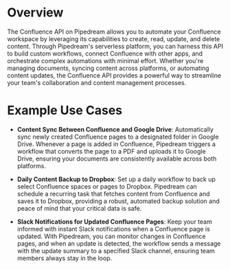 # Overview

The Confluence API on Pipedream allows you to automate your Confluence workspace by leveraging its capabilities to create, read, update, and delete content. Through Pipedream's serverless platform, you can harness this API to build custom workflows, connect Confluence with other apps, and orchestrate complex automations with minimal effort. Whether you're managing documents, syncing content across platforms, or automating content updates, the Confluence API provides a powerful way to streamline your team's collaboration and content management processes.

# Example Use Cases

- **Content Sync Between Confluence and Google Drive**: Automatically sync newly created Confluence pages to a designated folder in Google Drive. Whenever a page is added in Confluence, Pipedream triggers a workflow that converts the page to a PDF and uploads it to Google Drive, ensuring your documents are consistently available across both platforms.

- **Daily Content Backup to Dropbox**: Set up a daily workflow to back up select Confluence spaces or pages to Dropbox. Pipedream can schedule a recurring task that fetches content from Confluence and saves it to Dropbox, providing a robust, automated backup solution and peace of mind that your critical data is safe.

- **Slack Notifications for Updated Confluence Pages**: Keep your team informed with instant Slack notifications when a Confluence page is updated. With Pipedream, you can monitor changes in Confluence pages, and when an update is detected, the workflow sends a message with the update summary to a specified Slack channel, ensuring team members always stay in the loop.
